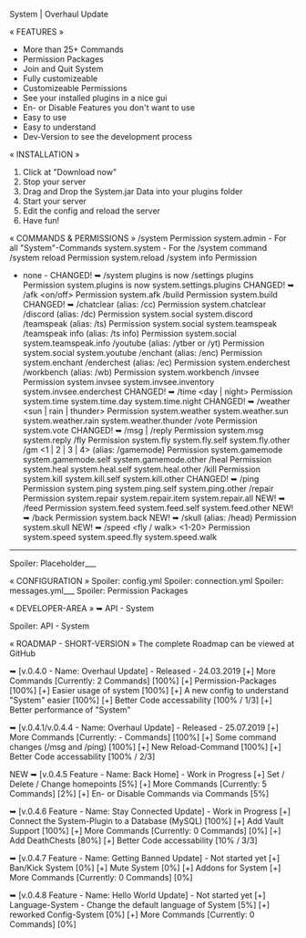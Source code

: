 System | Overhaul Update

« FEATURES »​
- More than 25+ Commands
- Permission Packages
- Join and Quit System
- Fully customizeable
- Customizeable Permissions
- See your installed plugins in a nice gui
- En- or Disable Features you don't want to use
- Easy to use
- Easy to understand
- Dev-Version to see the development process

« INSTALLATION »​
1. Click at "Download now"
2. Stop your server
3. Drag and Drop the System.jar Data into your plugins folder
4. Start your server
5. Edit the config and reload the server
6. Have fun!

« COMMANDS & PERMISSIONS »​
/system
Permission
system.admin - For all "System"-Commands
system.system - For the /system command
/system reload
Permission
system.reload
/system info
Permission
- none -
CHANGED! ➥ /system plugins is now /settings plugins
Permission
system.plugins is now system.settings.plugins
CHANGED! ➥ /afk <on/off>
Permission
system.afk
/build
Permission
system.build
CHANGED! ➥ /chatclear <player> (alias: /cc)
Permission
system.chatclear
/discord (alias: /dc)
Permission
system.social
system.discord
/teamspeak (alias: /ts)
Permission
system.social
system.teamspeak
/teamspeak info (alias: /ts info)
Permission
system.social
system.teamspeak.info
/youtube (alias: /ytber or /yt)
Permission
system.social
system.youtube
/enchant (alias: /enc)
Permission
system.enchant
/enderchest (alias: /ec)
Permission
system.enderchest
/workbench (alias: /wb)
Permission
system.workbench
/invsee <enderchest> <player>
Permission
system.invsee
system.invsee.inventory
system.invsee.enderchest
CHANGED! ➥ /time <day | night>
Permission
system.time
system.time.day
system.time.night
CHANGED! ➥ /weather <sun | rain | thunder>
Permission
system.weather
system.weather.sun
system.weather.rain
system.weather.thunder
/vote
Permission
system.vote
CHANGED! ➥ /msg <player> | /reply
Permission
system.msg
system.reply
/fly <player>
Permission
system.fly
system.fly.self
system.fly.other
/gm <player> <1 | 2 | 3 | 4> (alias: /gamemode)
Permission
system.gamemode
system.gamemode.self
system.gamemode.other
/heal <player>
Permission
system.heal
system.heal.self
system.heal.other
/kill <player>
Permission
system.kill
system.kill.self
system.kill.other
CHANGED! ➥ /ping <player>
Permission
system.ping
system.ping.self
system.ping.other
/repair <all>
Permission
system.repair
system.repair.item
system.repair.all
NEW! ➥ /feed <player>
Permission
system.feed
system.feed.self
system.feed.other
NEW! ➥ /back
Permission
system.back
NEW! ➥ /skull <player> (alias: /head)
Permission
system.skull
NEW! ➥ /speed <fly / walk> <1-20>
Permission
system.speed
system.speed.fly
system.speed.walk
___
Spoiler: Placeholder___

« CONFIGURATION »​
Spoiler: config.yml
Spoiler: connection.yml
Spoiler: messages.yml___
Spoiler: Permission Packages


« DEVELOPER-AREA »​
➥ API - System

Spoiler: API - System

« ROADMAP - SHORT-VERSION »
The complete Roadmap can be viewed at GitHub​

➥ [v.0.4.0 - Name: Overhaul Update] - Released - 24.03.2019
[+] More Commands [Currently: 2 Commands] [100%]
[+] Permission-Packages [100%]
[+] Easier usage of system [100%]
[+] A new config to understand "System" easier [100%]
[+] Better Code accessability [100% / 1/3]
[+] Better performance of "System"

➥ [v.0.4.1/v.0.4.4 - Name: Overhaul Update] - Released - 25.07.2019
[+] More Commands [Currently: - Commands] [100%]
[+] Some command changes (/msg and /ping) [100%]
[+] New Reload-Command [100%]
[+] Better Code accessability [100% / 2/3]

NEW ➥ [v.0.4.5 Feature - Name: Back Home] - Work in Progress
[+] Set / Delete / Change homepoints [5%]
[+] More Commands [Currently: 5 Commands] [2%]
[+] En- or Disable Commands via Commands [5%]

➥ [v.0.4.6 Feature - Name: Stay Connected Update] - Work in Progress
[+] Connect the System-Plugin to a Database (MySQL) [100%]
[+] Add Vault Support [100%]
[+] More Commands [Currently: 0 Commands] [0%]
[+] Add DeathChests [80%]
[+] Better Code accessability [10% / 3/3]

➥ [v.0.4.7 Feature - Name: Getting Banned Update] - Not started yet
[+] Ban/Kick System [0%]
[+] Mute System [0%]
[+] Addons for System
[+] More Commands [Currently: 0 Commands] [0%]

➥ [v.0.4.8 Feature - Name: Hello World Update] - Not started yet
[+] Language-System - Change the default language of System [5%]
[+] reworked Config-System [0%]
[+] More Commands [Currently: 0 Commands] [0%]

